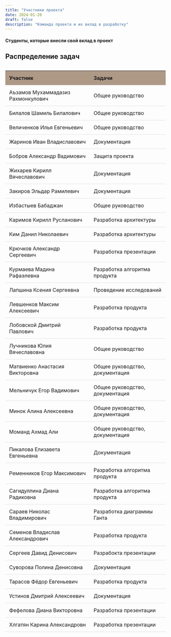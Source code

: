 ```yaml
---
title: "Участники проекта"
date: 2024-01-20
draft: false
description: "Команда проекта и их вклад в разработку"
---
```



#### Студенты, которые внесли свой вклад в проект

## Распределение задач

<table>
  <tr>
    <th>Участник</th>
    <th>Задачи</th>
   
  </tr>
  <tr>
    <td>Аъзамов Мухаммадазиз Рахмонкулович</td>
    <td>Общее руководство</td>
  <tr>
    <td>Билалов Шамиль Билалович</td>
    <td>Общее руководство</td>
  <tr>
    <td>Величенков Илья Евгеньевич</td>
    <td>Общее руководство</td>
  <tr>
    <td>Жаринов Иван Владиславович</td>
    <td>Документация</td>
  <tr>
    <td>Бобров Александр Вадимович</td>
    <td>Защита проекта</td>
   </tr>
  <tr>
    <td>Жихарев Кирилл Вячеславович</td>
    <td>Документация</td>
  </tr> 
    <td>Закиров Эльдар Рамилевич</td>
    <td>Документация</td>
  </tr>
    <td>Избастыев Бабаджан</td>
    <td>Общее руководство</td>
  </tr> 
    <td>Каримов Кирилл Русланович</td>
    <td>Разработка архитектуры</td>
  </tr> 
    <td>Ким Данил Николаевич</td>
    <td>Разработка архитектуры</td>
  </tr> 
    <td>Крючков Александр Сергеевич</td>
    <td>Разработка презентации</td>
  </tr> 
    <td>Курмаева Мадина Рафаэлевна</td>
    <td>Разработка алгоритма продукта</td>
  </tr> 
    <td> Лапшина Ксения Сергеевна</td>
    <td>Проведение исследований</td>
  </tr> 
    <td>Левшенков Максим Алексеевич</td>
    <td>Разработка продукта</td>
  </tr>
    <td>Лобовской Дмитрий Павлович</td>
    <td>Разработка продукта</td>
  </tr> 
    <td>Лучникова Юлия Вячеславовна</td>
    <td>Общее руководство</td>
  </tr> 
    <td>Матвиенко Анастасия Викторовна</td>
    <td>Общее руководство, документация</td>
  </tr>
    <td>Мельничук Егор Вадимович</td>
    <td>Общее руководство, документация</td>
  </tr> 
    <td>Минок Алина Алексеевна</td>
    <td>Общее руководство, документация</td>
  </tr>
    <td>Моманд Ахмад Али</td>
    <td>Общее руководство, документация</td>
  </tr>
    <td>Пикалова Елизавета Евгеньевна</td>
    <td>Документация</td>
  </tr>
    <td>Ременников Егор Максимович</td>
    <td>Разработка алгоритма продукта</td>
  </tr><tr>
    <td>Сагидуллина Диана Радиковна</td>
    <td>Разработка алгоритма продукта</td>
  </tr><tr>
    <td>Сараев Николас Владимирович</td>
    <td>Разработка диаграммы Ганта</td>
  </tr><tr>
    <td>Семенов Владислав Александрович</td>
    <td>Разработка продукта</td>
  </tr><tr>
    <td>Сергеев Давид Денисович</td>
    <td>Разрабокта презентации</td>
  </tr><tr>
    <td>Суворова Полина Денисовна</td>
    <td>Документация</td>
  </tr><tr>
    <td>Тарасов Фёдор Евгеньевич</td>
    <td>Разработка продукта</td>
  </tr><tr>
    <td>Устинов Дмитрий Алексеевич</td>
    <td>Документация</td>
  </tr>
    <td>Фефелова Диана Викторовна</td>
    <td>Разработка презентации</td>
  </tr>
    <td>Хлгатян Карина Александровн</td>
    <td>Разработка презентации</td>
  </tr>
  
</table>

<style>
.team-grid {
  display: grid;
  grid-template-columns: repeat(auto-fill, minmax(300px, 1fr));
  gap: 2rem;
  margin: 2rem 0;
}
.team-member {
  background:rgb(160, 146, 132);
  padding: 1.5rem;
  border-radius: 8px;
  box-shadow: 0 2px 4px rgba(0,0,0,0.1);
}
.team-member h3 {
  margin-top: 0;
  color: #2c3e50;
}
table {
  width: 100%;
  border-collapse: collapse;
  margin: 2rem 0;
}
th, td {
  padding: 12px;
  text-align: left;
  border-bottom: 1px solid #ddd;
}
th {
  background-color:rgb(174, 153, 135);
}
</style>
